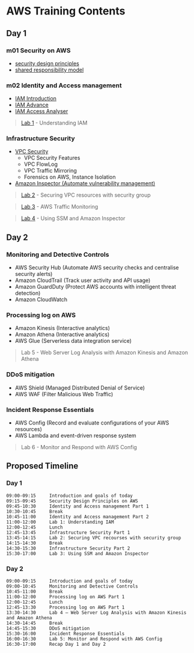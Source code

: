 # AWS Training Contents

## Day 1

### m01 Security on AWS

- [security design principles](./m01_Security_on_AWS/AWS_Security_Design_Principles.md)
- [shared responsibility model](./m01_Security_on_AWS/AWS_Shared_Responsibility_Model.md)

### m02 Identity and Access management

- [IAM Introduction](./m02_Identity_and_Access_management/IAM_introduction.md)
- [IAM Advance](./m02_Identity_and_Access_management/IAM_advance.md)
- [IAM Access Analyser](./m02_Identity_and_Access_management/IAM_access_analyser.md)

> [Lab 1](./m02_Identity_and_Access_management/lab1.md) - Understanding IAM

### Infrastructure Security

- [VPC Security](./m03_Infrastructure_Security/VPC_Security.md)
    - VPC Security Features
    - VPC FlowLog
    - VPC Traffic Mirroring
    - Forensics on AWS, Instance Isolation 
- [Amazon Inspector (Automate vulnerability management)](./m03_Infrastructure_Security/Amazon_inspector.md)

> [Lab 2](./m03_Infrastructure_Security/lab2.md) - Securing VPC resources with security group

> [Lab 3](./m03_Infrastructure_Security/lab3.md) - AWS Traffic Monitoring

> [Lab 4](./m03_Infrastructure_Security/lab4.md) - Using SSM and Amazon Inspector

## Day 2

### Monitoring and Detective Controls

- AWS Security Hub (Automate AWS security checks and centralise security alerts)
- Amazon CloudTrail (Track user activity and API usage)
- Amazon GuardDuty (Protect AWS accounts with intelligent threat detection)
- Amazon CloudWatch

### Processing log on AWS

- Amazon Kinesis (Interactive analytics)
- Amazon Athena (Interactive analytics)
- AWS Glue (Serverless data integration service)

> Lab 5 - Web Server Log Analysis with Amazon Kinesis and Amazon Athena

### DDoS mitigation

- AWS Shield (Managed Distributed Denial of Service)
- AWS WAF (Filter Malicious Web Traffic)

### Incident Response Essentials

- AWS Config (Record and evaluate configurations of your AWS resources)
- AWS Lambda and event-driven response system

> Lab 6 - Monitor and Respond with AWS Config

## Proposed Timeline

### Day 1

```
09:00-09:15     Introduction and goals of today
09:15-09:45     Security Design Principles on AWS
09:45-10:30     Identity and Access management Part 1
10:30-10:45     Break
10:45-11:00     Identity and Access management Part 2
11:00-12:00     Lab 1: Understanding IAM
12:00-12:45     Lunch
12:45-13:45     Infrastructure Security Part 1
13:45-14:15     Lab 2: Securing VPC recourses with security group
14:15-14:30     Break
14:30-15:30     Infrastructure Security Part 2
15:30-17:00     Lab 3: Using SSM and Amazon Inspector
```

### Day 2

```
09:00-09:15     Introduction and goals of today
09:00-10:45     Monitoring and Detective Controls
10:45-11:00     Break
11:00-12:00     Processing log on AWS Part 1
12:00-12:45     Lunch
12:45-13:30     Processing log on AWS Part 1
13:30-14:30     Lab 4 – Web Server Log Analysis with Amazon Kinesis and Amazon Athena
14:30-14:45     Break
14:45-15:30     DDoS mitigation
15:30-16:00     Incident Response Essentials
16:00-16:30     Lab 5: Monitor and Respond with AWS Config
16:30-17:00     Recap Day 1 and Day 2
```
